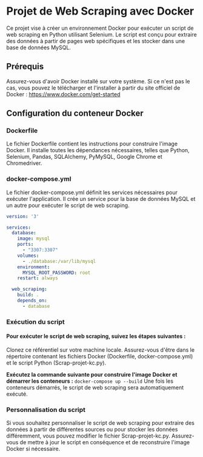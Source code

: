 # Projet de Web Scraping avec Docker
Ce projet vise à créer un environnement Docker pour exécuter un script de web scraping en Python utilisant Selenium. Le script est conçu pour extraire des données à partir de pages web spécifiques et les stocker dans une base de données MySQL.

## Prérequis
Assurez-vous d'avoir Docker installé sur votre système. Si ce n'est pas le cas, vous pouvez le télécharger et l'installer à partir du site officiel de Docker : https://www.docker.com/get-started

## Configuration du conteneur Docker
### Dockerfile
Le fichier Dockerfile contient les instructions pour construire l'image Docker. Il installe toutes les dépendances nécessaires, telles que Python, Selenium, Pandas, SQLAlchemy, PyMySQL, Google Chrome et Chromedriver.

### docker-compose.yml
Le fichier docker-compose.yml définit les services nécessaires pour exécuter l'application. Il crée un service pour la base de données MySQL et un autre pour exécuter le script de web scraping.

```yaml
version: '3'

services:
  database:
    image: mysql
    ports:
      - "3307:3307"
    volumes:
      - ./database:/var/lib/mysql
    environment:
      MYSQL_ROOT_PASSWORD: root
    restart: always

  web_scraping:
    build: .
    depends_on:
      - database
```

### Exécution du script
#### Pour exécuter le script de web scraping, suivez les étapes suivantes :

Clonez ce référentiel sur votre machine locale.
Assurez-vous d'être dans le répertoire contenant les fichiers Docker (Dockerfile, docker-compose.yml) et le script Python (Scrap-projet-kc.py).

**Exécutez la commande suivante pour construire l'image Docker et démarrer les conteneurs :**
`docker-compose up --build`
Une fois les conteneurs démarrés, le script de web scraping sera automatiquement exécuté.

### Personnalisation du script
Si vous souhaitez personnaliser le script de web scraping pour extraire des données à partir de différentes sources ou pour stocker les données différemment, vous pouvez modifier le fichier Scrap-projet-kc.py. Assurez-vous de mettre à jour le script en conséquence et de reconstruire l'image Docker si nécessaire.